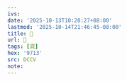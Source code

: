 ```yaml
---
ivs:
date: '2025-10-13T10:28:27+08:00'
lastmod: '2025-10-14T21:46:45-08:00'
title: 􂑁
url: 􂑁
tags: [霓]
hex: '9713'
src: DCCV
note:
---
```

